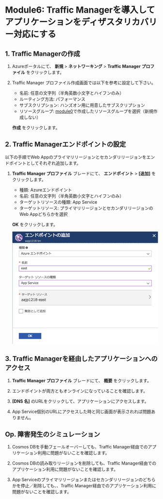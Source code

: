 # Module6: Traffic Managerを導入してアプリケーションをディザスタリカバリー対応にする

## 1. Traffic Managerの作成

1. Azureポータルにて、 **新規** > **ネットワーキング** > **Traffic Manager プロファイル** をクリックします。

1. Traffic Manager プロファイル作成画面では以下を参考に設定して下さい。

    * 名前: 任意の文字列（半角英数小文字とハイフンのみ）
    * ルーティング方法: パフォーマンス
    * サブスクリプション: ハンズオン用に用意したサブスクリプション
    * リソースグループ: [module0](module0.md)で作成したリソースグループを選択（新規作成しない）

    **作成** をクリックします。

## 2. Traffic Managerエンドポイントの設定

以下の手順でWeb Appのプライマリリージョンとセカンダリリージョンをエンドポイントとしてそれぞれ追加します。

1. **Traffic Manager プロファイル** ブレードにて、 **エンドポイント** > **[追加]** をクリックします。

    * 種類: Azureエンドポイント
    * 名前: 任意の文字列（半角英数小文字とハイフンのみ）
    * ターゲットリソースの種類: App Service
    * ターゲットリソース: プライマリリージョンとセカンダリリージョンのWeb Appどちらかを選択

    **OK** をクリックします。

    ![エンドポイント設定画面](./images/module6-1.png)

## 3. Traffic Managerを経由したアプリケーションへのアクセス

1. **Traffic Manager プロファイル** ブレードにて、 **概要** をクリックします。

1. エンドポイントが両方ともオンラインになっていることを確認します。

1. **[DNS 名]** のURLをクリックして、アプリケーションにアクセスします。

1. App Service個別のURLにアクセスした時と同じ画面が表示されれば問題ありません。

## Op. 障害発生のシミュレーション

1. Cosmos DBを手動フェールオーバーしても、Traffic Manager経由でのアプリケーション利用に問題がないことを確認します。

1. Cosmos DBの読み取りリージョンを削除しても、Traffic Manager経由でのアプリケーション利用に問題がないことを確認します。

1. App Serviceのプライマリリージョンまたはセカンダリリージョンのどちらかを停止／削除しても、、Traffic Manager経由でのアプリケーション利用に問題がないことを確認します。
